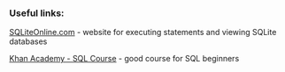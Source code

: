 ### Useful links:

[SQLiteOnline.com](https://sqliteonline.com/) - website for executing statements and viewing SQLite databases

[Khan Academy - SQL Course](https://www.khanacademy.org/computing/computer-programming/sql) - good course for SQL beginners